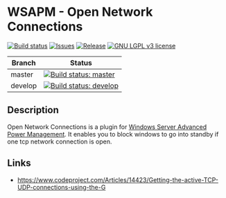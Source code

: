 # WSAPM - Open Network Connections

[![Build status](https://img.shields.io/appveyor/ci/ErdnussFlipS/WSAPM-OpenNetworkConnections.svg?style=flat-square)](https://ci.appveyor.com/project/ErdnussFlipS/WSAPM-OpenNetworkConnections)
[![Issues](https://img.shields.io/github/issues/ErdnussFlipS/WSAPM-OpenNetworkConnections.svg?style=flat-square)](https://github.com/ErdnussFlipS/WSAPM-OpenNetworkConnections/issues)
[![Release](https://img.shields.io/github/release/ErdnussFlipS/WSAPM-OpenNetworkConnections/all.svg?style=flat-square)](https://github.com/ErdnussFlipS/WSAPM-OpenNetworkConnections/releases)
[![GNU LGPL v3 license](https://img.shields.io/github/license/ErdnussFlipS/WSAPM-OpenNetworkConnections.svg?style=flat-square)](https://github.com/ErdnussFlipS/WSAPM-OpenNetworkConnections/blob/master/LICENSE)

Branch  | Status
--------|--------
master  | [![Build status: master](https://img.shields.io/appveyor/ci/ErdnussFlipS/WSAPM-OpenNetworkConnections/master.svg?style=flat-square "Build status: master")](https://ci.appveyor.com/project/ErdnussFlipS/WSAPM-OpenNetworkConnections?branch=master)
develop | [![Build status: develop](https://img.shields.io/appveyor/ci/ErdnussFlipS/WSAPM-OpenNetworkConnections/develop.svg?style=flat-square "Build status: develop")](https://ci.appveyor.com/project/ErdnussFlipS/WSAPM-OpenNetworkConnections?branch=develop)


## Description
Open Network Connections is a plugin for [Windows Server Advanced Power Management](https://decatec.de/software/windows-server-advanced-power-management/). It enables you to block windows to go into standby if one tcp network connection is open.

## Links
- https://www.codeproject.com/Articles/14423/Getting-the-active-TCP-UDP-connections-using-the-G